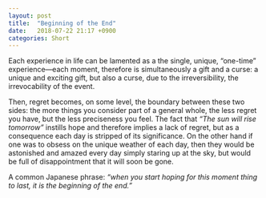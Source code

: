 ```yaml
---
layout: post
title:  "Beginning of the End"
date:   2018-07-22 21:17 +0900
categories: Short
---
```


Each experience in life can be lamented as a the single, unique, “one-time” experience—each moment, therefore is simultaneously a gift and a curse: a unique and exciting gift, but also a curse, due to the irreversibility, the irrevocability of the event.

Then, regret becomes, on some level, the boundary between these two sides: the more things you consider part of a general whole, the less regret you have, but the less preciseness you feel. The fact that *“The sun will rise tomorrow”* instills hope and therefore implies a lack of regret, but as a consequence each day is stripped of its significance. On the other hand if one was to obsess on the unique weather of each day, then they would be astonished and amazed every day simply staring up at the sky, but would be full of disappointment that it will soon be gone.

A common Japanese phrase: *“when you start hoping for this moment thing to last, it is the beginning of the end.”*
